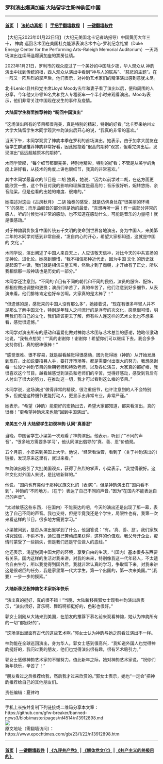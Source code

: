 ### 罗利演出爆满加座 大陆留学生盼神韵回中国
------------------------

#### [首页](https://github.com/gfw-breaker/banned-news3/blob/master/README.md) &nbsp;&nbsp;|&nbsp;&nbsp; [法轮功真相](https://github.com/begood0513/basic/blob/master/README.md)  &nbsp;&nbsp;|&nbsp;&nbsp; [手把手翻墙教程](https://github.com/gfw-breaker/guides/wiki)  &nbsp;&nbsp;|&nbsp;&nbsp; [一键翻墙软件](https://github.com/gfw-breaker/nogfw/blob/master/README.md)  



<div><p>
 【大纪元2023年01月22日讯】（大纪元美国北卡记者站报导）中国黄历大年三十，
 <ok href="https://www.epochtimes.com/gb/tag/%E7%A5%9E%E9%9F%B5.html">
  神韵
 </ok>
 巡回艺术团在美国杜克能源表演艺术中心-罗利纪念礼堂（Duke Energy Center for the Performing Arts–Raleigh Memorial Auditorium）一天两场演出连续缔造爆满加座的票房佳绩。
</p>
<p>
 2023年1月21日，罗利市的观众度过了一个美妙的中国除夕夜，华人观众从
 <ok href="https://www.epochtimes.com/gb/tag/%E7%A5%9E%E9%9F%B5.html">
  神韵
 </ok>
 演出中找到传统的根，西人观众从演出中看到“神与人的联系”、“慈悲的主题”。在一阵又一阵热烈的掌声后，他们表示，对神韵艺术家们的精湛演出感到意犹未尽。
</p>
<p>
 北卡Lenior县共和党主席Lloyd Moody去年和妻子看了演出以后，便和周围的人分享，今年他又带领16名共和党人专程驱车一个半小时来观看演出。Moody表示，他们非常关注中国现在发生的事件及疫情。
</p>
<h4>
 大陆留学生群里推荐神韵 “盼回中国演出”
</h4>
<p>
 “这场演出所有的节目都很完美，真是特别的精彩，特别的好看。”北卡罗来纳州立大学大陆留学生木同学观赏神韵演出后开心的说，“我真的非常的喜欢。”
</p>
<p>
 当天下午，木同学观赏了神韵本季在罗利的首场演出。她表示，由于加拿大朋友在留学生群里推荐神韵非常好看，因此她抱着“很高的期待”观赏，但看完演出后，发现演出“远远超越原本的期待”。
</p>
<p>
 木同学赞叹，“每个细节都很完美，特别地精彩，特别的好看；不管是从美学的角度上讲好看，从技术的角度上讲也很细节，我真的非常喜欢。”
</p>
<p>
 其中木同学最喜欢的节目是
 <ok href="https://www.epochtimes.com/gb/tag/%E4%BA%8C%E8%83%A1.html">
  二胡
 </ok>
 独奏，她说，“因为以前学过二胡，在这方面更能欣赏一些，这个节目对我的影响和理解度是最高的；音乐很好听，婉转悠扬、余音绕梁，但是也看的出她的难度、很难的。”
</p>
<p>
 她描述对这曲《古风秋月》
 <ok href="https://www.epochtimes.com/gb/tag/%E4%BA%8C%E8%83%A1.html">
  二胡
 </ok>
 独奏的感受，就是仿佛身处在“很美丽的环境下”的感觉；而乐曲颤音的部分则是她的最爱，“真想再听一遍！有一些部分非常的感人，听的时候觉得非常的感动，也不知道在感动什么，可能是音乐的力量吧！就是很感动。”
</p>
<p>
 对于神韵肩负恢复中国传统五千文明的使命到世界各地演出，身为中国人，来美第二年的木同学对感到非常自豪，“发自内心的开心，希望大家都知道，这就是中国的
 <ok href="https://www.epochtimes.com/gb/tag/%E6%96%87%E5%8C%96.html">
  文化
 </ok>
 。”
</p>
<p>
 木同学说，演出阐述了中国人来自天上，人应该敬天信神，对比今天的中共宣扬的无神论、进化论，她感到惋惜，“我不相信那种近代史，因为中国
 <ok href="https://www.epochtimes.com/gb/tag/%E6%96%87%E5%8C%96.html">
  文化
 </ok>
 的历史就是起源于神话，我们就是相信三皇五帝，然后才到了商朝，才开始有了正史，所以我相信那一段神话也是历史的一部分。”
</p>
<p>
 木同学还注意到，“不同的节目有不同的朝代和不同的民俗，演员的服饰、配饰，都相应做出调整和更换；演员们辛苦了，真的辛苦了，他们注意到好多细节，从表演来看，他们排练肯定也好辛苦啊，大家真的是太棒了！”
</p>
<p>
 “但遗憾的是，感觉来的中国人没有那么多”，她接着说，“现在有很多年轻人并不是那么了解中国文化，特别是年轻人之间流行的是浮夸的次文化，感觉很可惜，明明我们有自己的文化，我们应该更去了解，但有些人连这样的艺术文化也不想来看，感觉很遗憾。”
</p>
<p>
 木同学对演出所有的感动和喜爱化做对神韵艺术团与艺术总监的感谢，她略带激动地说，“我有点想哭！”“真的谢谢你！谢谢你！希望你们可以继续下去，我会多多支持你们，真的很棒很棒！”
</p>
<p>
 “感觉很难、很不容易，就是越看越觉得很感动，因为觉得她（神韵）从开始发展到现在，比如说要招募人手，要打开市场等，都是需要付出很大的努力，我想感谢每一位设计神韵节目的后期老师和特效老师，以及各位演员，大家真的都好棒，我很喜欢这个节目，越看越感觉到演员和老师们的辛苦，觉得好感动，感受到背后有人付出了很大的努力，在推动这一切，我才可以看到这么棒的节目。”
</p>
<p>
 木同学说，这场演出“做得非常的精致，很注重细节，也许注意到的人不会特别多，但就是这种细节更能打动人，更显示出非常专业，非常严谨。”
</p>
<p>
 她表示，“希望（神韵）能更好的宏扬出去，希望大家都知道，都来看演出，真的很棒！”更希望神韵未来也能“回到中国演出”。
</p>
<h4>
 来美五个月 大陆留学生初观神韵 认同“真善忍”
</h4>
<p>
 当晚，中国留学生小梁第一次观看了神韵演出。他表示，听到了“不同的声音”，“很多地方需要多学习”，他认同演出倡导的“真、善、忍”价值观。
</p>
<p>
 五个月前，小梁来到美国上大学。他说，“经常看油管，看到了（关于神韵演出的）链接，发现原来这里有，就过来看。”
</p>
<p>
 神韵演出吸引了大批美国观众，获得了热烈的掌声，小梁表示，“我觉得很好。这种文化对外国人来说，是比较新鲜的。”
</p>
<p>
 他说，“国内也有类似于那种民族文化的（表演）”，但是神韵演出在“国内看不到”，神韵的“不同地方，（在于）表达了自己不同的声音。”因为“在国内不能表达自己的声音”。
</p>
<p>
 “太过敏感这些东西，（在国内）不能表达的吧，今天的演出还是出现了那一幕，表达了自己不同的声音。我也支持，但是毕竟我还是个学生，局限性也有，我第一次来看这样的节目，很多地方需要学习。”
</p>
<p>
 小梁被问到，是否从演出里学到了什么，他回答说：“有。‘真、善、忍’。我们家族讲究诚信，不偷不抢，通过自己劳动成果获得，这样的价值观，我父母开企业，疫情时蒙受了一些损失，但是我们还是守住做人的底线。”
</p>
<p>
 他还表示，渴望脱离中国大际的环境，享受自由的生活，“（国内）基本很多东西要有关系，国内这样的生活对我来讲，对我的未来，特别像我这一代年轻人，不太适合自由生存，所以我觉得到国外后，我就非常认真的学习，争取留下来。对我来讲这是很艰巨的任务，我是家里第一代大学生，第一个出国的，第一次来美国。”“（我要）一步一步的摸索。”
</p>
<h4>
 大陆新移民祝神韵艺术家新年快乐
</h4>
<p>
 “演出真的挺好，真的很不错！”当晚，大陆新移民郭女士观看神韵演出后表示，“演出很好，音乐啊、舞蹈啊都挺好的，色彩也很好。”
</p>
<p>
 郭女士刚刚从大陆来到美国，在朋友的推荐下慕名前来观看神韵，她认为神韵所有的一切“都挺好的”。
</p>
<p>
 “这场演出里面有古代的这些艺术啊。”郭女士认为神韵与她之前看过演出不一样。
</p>
<p>
 神韵能在全球巡回演出，身为华人，郭女士感到很高兴，“我知道外国人也觉得神韵挺好的，我问过我的朋友，他们也觉得演出很有趣，很有艺术吸引力。”
</p>
<p>
 郭女士感佩神韵艺术家的不懈努力，值此新年之际，她对神韵艺术家说，“祝你们新年快乐，辛苦了！”
</p>
<p>
 “朋友看过之后推荐给我，然后我才过来欣赏的。”郭女士表示，她也“一定会”把神韵推荐给自己的其他朋友们。
</p>
<p>
 责任编辑：夏律旳
</p>
</div>
<hr/>
手机上长按并复制下列链接或二维码分享本文章：<br/>
https://github.com/gfw-breaker/banned-news3/blob/master/pages/nf4514/n13912898.md <br/>
<a href='https://github.com/gfw-breaker/banned-news3/blob/master/pages/nf4514/n13912898.md'><img src='https://github.com/gfw-breaker/banned-news3/blob/master/pages/nf4514/n13912898.md.png'/></a> <br/>
原文地址（需翻墙访问）：https://www.epochtimes.com/gb/23/1/22/n13912898.htm


------------------------
#### [首页](https://github.com/gfw-breaker/banned-news3/blob/master/README.md) &nbsp;|&nbsp; [一键翻墙软件](https://github.com/gfw-breaker/nogfw/blob/master/README.md) &nbsp;| [《九评共产党》](https://github.com/gfw-breaker/9ping.md/blob/master/README.md#九评之一评共产党是什么) | [《解体党文化》](https://github.com/gfw-breaker/jtdwh.md/blob/master/README.md) | [《共产主义的终极目的》](https://github.com/gfw-breaker/gczydzjmd.md/blob/master/README.md)


<img src='http://gfw-breaker.win/banned-news3/pages/nf4514/n13912898.md' width='0px' height='0px'/>